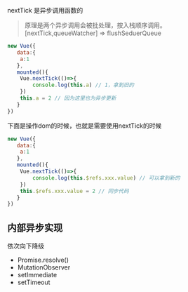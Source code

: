 nextTick 是异步调用函数的

> 原理是两个异步调用会被批处理，按入栈顺序调用。[nextTick,queueWatcher] => flushSeduerQueue
```js
new Vue({
   data:{
    a:1
   },
   mounted(){
    Vue.nextTick(()=>{
        console.log(this.a) // 1，拿到旧的
    })
    this.a = 2 // 因为这里也为异步更新
   }
})
```
下面是操作dom的时候，也就是需要使用nextTick的时候
```js
new Vue({
   data:{
    a:1
   },
   mounted(){
    Vue.nextTick(()=>{
        console.log(this.$refs.xxx.value) // 可以拿到新的
    })
    this.$refs.xxx.value = 2 // 同步代码
   }
})
```

## 内部异步实现

依次向下降级
- Promise.resolve()
- MutationObserver
- setImmediate
- setTimeout